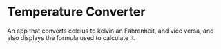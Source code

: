 # Temperature Converter
An app that converts celcius to kelvin an Fahrenheit, and vice versa, and also displays the formula used to calculate it.